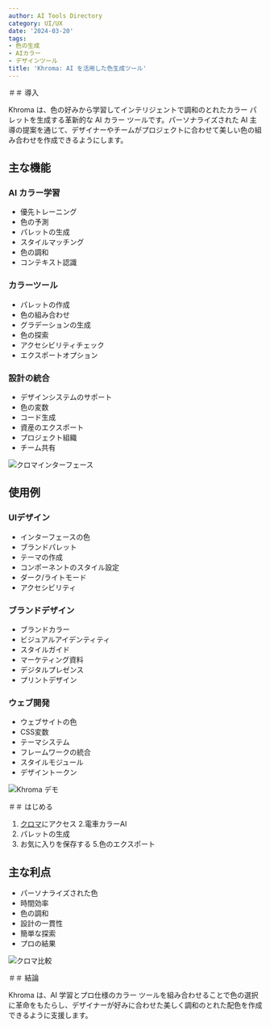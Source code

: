 ```yaml
---
author: AI Tools Directory
category: UI/UX
date: '2024-03-20'
tags:
- 色の生成
- AIカラー
- デザインツール
title: 'Khroma: AI を活用した色生成ツール'
---
```


＃＃ 導入

Khroma は、色の好みから学習してインテリジェントで調和のとれたカラー パレットを生成する革新的な AI カラー ツールです。パーソナライズされた AI 主導の提案を通じて、デザイナーやチームがプロジェクトに合わせて美しい色の組み合わせを作成できるようにします。

## 主な機能

### AI カラー学習
- 優先トレーニング
- 色の予測
- パレットの生成
- スタイルマッチング
- 色の調和
- コンテキスト認識

### カラーツール
- パレットの作成
- 色の組み合わせ
- グラデーションの生成
- 色の探索
- アクセシビリティチェック
- エクスポートオプション

### 設計の統合
- デザインシステムのサポート
- 色の変数
- コード生成
- 資産のエクスポート
- プロジェクト組織
- チーム共有

![クロマインターフェース](/imgs/khroma/interface.jpg)

## 使用例

### UIデザイン
- インターフェースの色
- ブランドパレット
- テーマの作成
- コンポーネントのスタイル設定
- ダーク/ライトモード
- アクセシビリティ

### ブランドデザイン
- ブランドカラー
- ビジュアルアイデンティティ
- スタイルガイド
- マーケティング資料
- デジタルプレゼンス
- プリントデザイン

### ウェブ開発
- ウェブサイトの色
- CSS変数
- テーマシステム
- フレームワークの統合
- スタイルモジュール
- デザイントークン

![Khroma デモ](/imgs/khroma/demo.jpg)

＃＃ はじめる

1. [クロマ](https://khroma.co)にアクセス
2.電車カラーAI
3. パレットの生成
4. お気に入りを保存する
5.色のエクスポート

## 主な利点

- パーソナライズされた色
- 時間効率
- 色の調和
- 設計の一貫性
- 簡単な探索
- プロの結果

![クロマ比較](/imgs/khroma/comparison.jpg)

＃＃ 結論

Khroma は、AI 学習とプロ仕様のカラー ツールを組み合わせることで色の選択に革命をもたらし、デザイナーが好みに合わせた美しく調和のとれた配色を作成できるように支援します。